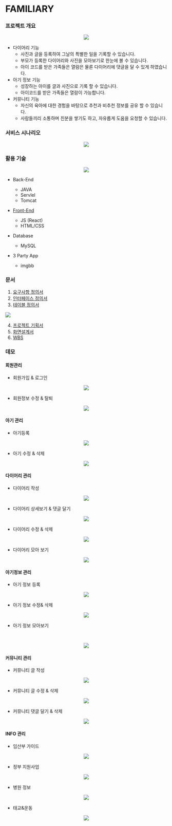 # FAMILIARY

### 프로젝트 개요
<p align="center">
  <img src="https://github.com/iconew123/familiary-server/assets/163233482/51f137e0-d89f-484e-b887-d7ef9c6838a5">
</p>


* 다이어리 기능
  * 사진과 글을 등록하여 그날의 특별한 일을 기록할 수 있습니다.
  * 부모가 등록한 다이어리와 사진을 모아보기로 한눈에 볼 수 있습니다.
  * 아이 코드를 받은 가족들은 열람은 물론 다이어리에 댓글을 달 수 있게 하였습니다.
* 아기 정보 기능
  * 성장하는 아이를 글과 사진으로 기록 할 수 있습니다.
  * 아이코드를 받은 가족들은 열람이 가능합니다.  
* 커뮤니티 기능
  * 자신의 육아에 대한 경험을 바탕으로 추천과 비추천 정보를 공유 할 수 있습니다.
  * 사람들끼리 소통하며 친분을 쌓기도 하고, 자유롭게 도움을 요청할 수 있습니다.

### 서비스 시나리오
<p align="center">
  <img src="https://github.com/iconew123/familiary-server/assets/163233482/8af92b4c-9cc4-439d-ba7f-7e4ee0aab9ed">
</p>


### 활용 기술
<p align="center">
  <img src="https://github.com/iconew123/familiary-server/assets/163233482/eba094e6-4e99-4168-899f-2dcca5cfd399">
</p>

* Back-End
  *  JAVA
  *  Servlel
  *  Tomcat
* [Front-End](https://github.com/iconew123/familiary.git)
  * JS (React)
  * HTML/CSS
* Database
  * MySQL

* 3 Party App
  * imgbb


### 문서
1. [요구사항 정의서](https://docs.google.com/spreadsheets/d/1rbcw7myThzqLoL2FxhxpT_1o7t-XeOQS_jAKuTZBYmY/edit?usp=drive_link)
2. [인터페이스 정의서](https://docs.google.com/spreadsheets/d/1LbNl-WeZ9B9Y3sj1i3FLD27nFV7FWz2WmgviOELu5-8/edit?usp=drive_link)
3. [테이블 정의서](https://docs.google.com/spreadsheets/d/1JYVlx6xnDEShnV2gC2NdtsCRumgcWUS1kBApFnKXUSc/edit?usp=drive_link)
   <p align="center">
  <img src="https://github.com/iconew123/familiary-server/assets/163233482/612b5fb2-c396-4921-bf50-17a8bbb64836">
</p>


4. [프로젝트 기획서](https://drive.google.com/file/d/10bvzlfkyeM6y1bJCUw26Z2F1ZyjxQp8o/view?usp=drive_link
)
5. [화면설계서](https://drive.google.com/file/d/1E_uTQvctvmOBdXes3DbKaJ13d_8YqUut/view?usp=drive_link)
6. [WBS](https://docs.google.com/spreadsheets/d/128qu0fl6bdxIbF27ZLxJ9pl_UIwAxATd7azqcxNJEhE/edit?usp=drive_link)

### 데모
#### 회원관리
      
  * 회원가입 & 로그인<br/>
   <p align="center">
  <img src="https://github.com/iconew123/familiary-server/assets/163233482/50fe3661-6132-4ebc-92ec-66fcb2caf582">
</p>

  * 회원정보 수정 & 탈퇴<br/>
   <p align="center">
  <img src="https://github.com/iconew123/familiary-server/assets/163233482/91f1b541-2dbf-475c-908e-5a4221f5cd9b">
</p>

#### 아기 관리

* 아기등록<br/>
 <p align="center">
  <img src="https://github.com/iconew123/familiary-server/assets/163233482/fa7d50bd-5550-4f70-8177-3a8ab4248bb6">
</p>


* 아기 수정 & 삭제<br/>
 <p align="center">
  <img src="https://github.com/iconew123/familiary-server/assets/163233482/70d676ea-f3dc-4676-be78-bd6bfef0a107">

#### 다이어리 관리
* 다이어리 작성<br/>
 <p align="center">
  <img src="https://github.com/iconew123/familiary-server/assets/163233482/4df861df-aecd-4b38-99a4-a11174346382">
</p>


* 다이어리 상세보기 & 댓글 달기<br/>
 <p align="center">
  <img src="https://github.com/iconew123/familiary-server/assets/163233482/6f12268d-6dbe-4606-8eeb-55163b518018">
</p>


* 다이어리 수정 & 삭제  <br/>
 <p align="center">
  <img src="https://github.com/iconew123/familiary-server/assets/163233482/f7806091-cdc3-4947-ba84-10ac2974f8fe">
</p>



* 다이어리 모아 보기
 <p align="center">
  <img src="https://github.com/iconew123/familiary-server/assets/163233482/a7a0edb6-8577-43f7-a609-89fe9ee821eb">
</p>

#### 아기정보 관리

* 아기 정보 등록<br/>
<p align="center">
  <img src="https://github.com/iconew123/familiary-server/assets/163233482/b740880e-1baa-4d4c-9e4b-0acf443489a6">
</p>


* 아기 정보 수정& 삭제<br/>
<p align="center">
  <img src="https://github.com/iconew123/familiary-server/assets/163233482/4f3d0de1-ab8e-4ce5-b4ea-b1f5e56c04ad">
</p>

* 아기 정보 모아보기
<br/>
<p align="center">
  <img src="https://github.com/iconew123/familiary-server/assets/163233482/18b8ccff-8a61-4db1-9396-3a2d066b8852">
</p>


#### 커뮤니티 관리


  * 커뮤니티 글 작성<br/>
 <p align="center">
  <img src="https://github.com/iconew123/familiary-server/assets/163233482/aeee640e-c5ca-4b55-82cc-811e4ea5b95d">
</p>


  * 커뮤니티 글 수정 & 삭제<br/>
   <p align="center">
  <img src="https://github.com/iconew123/familiary-server/assets/163233482/436bd96c-e08a-4751-8d6b-09306657a663">
</p>


  * 커뮤니티 댓글 달기 & 삭제<br/>
 <p align="center">
  <img src="https://github.com/iconew123/familiary-server/assets/163233482/812f5e2f-c7cb-4b2d-81bf-4734cd80e67e">
</p>



#### INFO 관리
  * 임산부 가이드<br/>
  <p align="center">
  <img src="https://github.com/iconew123/familiary-server/assets/163233482/efe0064a-b467-4a92-98b1-a91dc60dea90">
</p>


  * 정부 지원사업<br/>
   <p align="center">
  <img src="https://github.com/iconew123/familiary-server/assets/163233482/894dc884-9692-4e64-9890-76e612c0601a">
</p>


  * 병원 정보<br/>
 <p align="center">
  <img src="https://github.com/iconew123/familiary-server/assets/163233482/267926cd-f069-4d76-aed4-0844f34ed991">
</p>


  * 태교&운동<br/>
 <p align="center">
  <img src="https://github.com/iconew123/familiary-server/assets/163233482/82a6e243-613a-4468-9986-8e74d48a4362">
</p>


